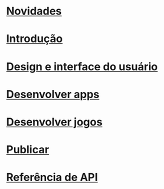 # [Novidades](whats-new/toc.md)

# [Introdução](get-started/toc.md)

# [Design e interface do usuário](design/toc.md)

# [Desenvolver apps](develop/toc.md)

# [Desenvolver jogos](gaming/toc.md)

# [Publicar](publish/toc.md)

# [Referência de API](/uwp/)

